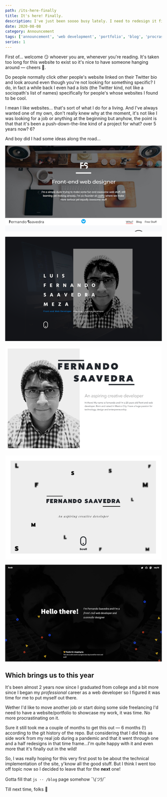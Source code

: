 ```yaml
---
path: /its-here-finally
title: It's here! Finally.
description: I've just been soooo busy lately. I need to redesign it first, it feels outdated already. I know, I know... Soon™. NO. No more — its finally here.
date: 2020-08-08
category: Announcement
tags: ['announcement', 'web development', 'portfolio', 'blog', 'procrastination']
series: 1
---
```


First of... welcome 😏 whoever you are, whenever you're reading. It's taken too long for this website to exist so it's nice to have someone hanging around — cheers 🍻.

Do people normally click other people's website linked on their Twitter bio and look around even though you're not looking for something specific? I do, in fact a while back I even had a _lists_ (the Twitter kind, not like a sociopath's list of names) specifically for people's whose websites I found to be cool.

I mean I like websites... that's sort of what I do for a living. And I've always wanted one of my own, don't really knew why at the moment, it's not like I was looking for a job or anything at the beginning but anyhow, the point is that that it's been a push-down-the-line kind of a project for what? over 5 years now? 6?

And boy did I had some ideas along the road...

![Website attempt #1 Unsplash photo on the background with white text over it. Colorful, playful](fsvdr-v1.jpg '— I believe this one I actually coded at some point 🤔')

![Website attempt #2 Darker Unsplash photo on the background, black and white selfie and grid-shaped letters](fsvdr-v2.jpg "— Don't really know where I was going with this...")

![Website attempt #3 Keep it simple, big black and white selfie, black bold name](fsvdr-v3.jpg '— Back to the basics... but went to a bit too boring')

![Website attempt #4 Weirder, black bold uppercase name and letters around in different depths using blur](fsvdr-v4.jpg '— ... I mean... looks kind of cool')

![Website attempt #4 Almost there, background darker image with two-headed me and white text over. Colorful shapes floating around](fsvdr-v5.jpg '— Not bad actually but never got past the work-in-progress phase')

## Which brings us to this year

It's been almost 2 years now since I graduated from college and a bit more since I began my _professional_ career as a web developer so I figured it was time for me to put myself out there.

Wether I'd like to move another job or start doing some side freelancing I'd need to have a website/portfolio to showcase my work, it was time. No more procrastinating on it.

Sure it still took me a couple of months to get this out — 6 months (!) according to the git history of the repo. But considering that I did this as side work from my real job during a pandemic and that it went through one and a half redesigns in that time frame...I'm quite happy with it and even more that it's finally out in the wild!

So, I was really hoping for this very first post to be about the technical implementation of the site, y'know all the good stuff. But I think I went too off topic now so I decided to leave that for the **next** one!

Gotta fill that `js ·· /blog` page somehow ¯\\_(ツ)_/¯

Till next time, folks 👋
